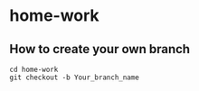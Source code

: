 # home-work


## How to create your own branch
    cd home-work
    git checkout -b Your_branch_name
